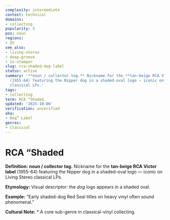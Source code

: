 ```yaml
---
complexity: intermediate
context: technical
domains:
- collecting
popularity: 5
pos: noun
regions:
- US
see_also:
- living-stereo
- deep-groove
- 1s-stamper
slug: rca-shaded-dog-label
status: active
summary: '**noun / collector tag.** Nickname for the **tan-beige RCA Victor label**
  (1955-64) featuring the Nipper dog in a shaded-oval logo — iconic on Living Stereo
  classical LPs.'
tags:
- collecting
term: RCA “Shaded
updated: '2025-10-06'
verification: unverified
aka:
- Dog” Label
genres:
- Classical
---
```


# RCA “Shaded

**Definition:** **noun / collector tag.** Nickname for the **tan-beige RCA Victor label** (1955-64) featuring the Nipper dog in a shaded-oval logo — iconic on Living Stereo classical LPs.

**Etymology:** Visual descriptor: the *dog* logo appears in a shaded oval.

**Example:** “Early shaded-dog Red Seal titles on heavy vinyl often sound phenomenal.”

**Cultural Note:** * A core sub-genre in classical-vinyl collecting.

